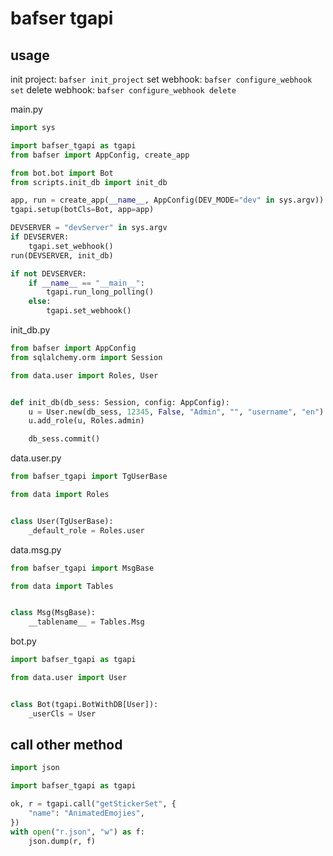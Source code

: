 # bafser tgapi


## usage
init project: `bafser init_project`
set webhook: `bafser configure_webhook set`
delete webhook: `bafser configure_webhook delete`

main.py
```py
import sys

import bafser_tgapi as tgapi
from bafser import AppConfig, create_app

from bot.bot import Bot
from scripts.init_db import init_db

app, run = create_app(__name__, AppConfig(DEV_MODE="dev" in sys.argv))
tgapi.setup(botCls=Bot, app=app)

DEVSERVER = "devServer" in sys.argv
if DEVSERVER:
    tgapi.set_webhook()
run(DEVSERVER, init_db)

if not DEVSERVER:
    if __name__ == "__main__":
        tgapi.run_long_polling()
    else:
        tgapi.set_webhook()

```

init_db.py
```py
from bafser import AppConfig
from sqlalchemy.orm import Session

from data.user import Roles, User


def init_db(db_sess: Session, config: AppConfig):
    u = User.new(db_sess, 12345, False, "Admin", "", "username", "en")
    u.add_role(u, Roles.admin)

    db_sess.commit()

```

data.user.py
```py
from bafser_tgapi import TgUserBase

from data import Roles


class User(TgUserBase):
    _default_role = Roles.user

```

data.msg.py
```py
from bafser_tgapi import MsgBase

from data import Tables


class Msg(MsgBase):
    __tablename__ = Tables.Msg

```

bot.py
```py
import bafser_tgapi as tgapi

from data.user import User


class Bot(tgapi.BotWithDB[User]):
    _userCls = User

```


## call other method
```py
import json

import bafser_tgapi as tgapi

ok, r = tgapi.call("getStickerSet", {
    "name": "AnimatedEmojies",
})
with open("r.json", "w") as f:
    json.dump(r, f)

```